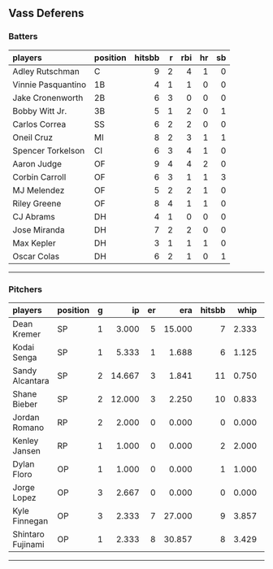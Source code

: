 ## Vass Deferens

### Batters

 
|players            |position | hitsbb|  r| rbi| hr| sb| 
|:------------------|:--------|------:|--:|---:|--:|--:| 
|Adley Rutschman    |C        |      9|  2|   4|  1|  0| 
|Vinnie Pasquantino |1B       |      4|  1|   1|  0|  0| 
|Jake Cronenworth   |2B       |      6|  3|   0|  0|  0| 
|Bobby Witt Jr.     |3B       |      5|  1|   2|  0|  1| 
|Carlos Correa      |SS       |      6|  2|   2|  0|  0| 
|Oneil Cruz         |MI       |      8|  2|   3|  1|  1| 
|Spencer Torkelson  |CI       |      6|  3|   4|  1|  0| 
|Aaron Judge        |OF       |      9|  4|   4|  2|  0| 
|Corbin Carroll     |OF       |      6|  3|   1|  1|  3| 
|MJ Melendez        |OF       |      5|  2|   2|  1|  0| 
|Riley Greene       |OF       |      8|  4|   1|  1|  0| 
|CJ Abrams          |DH       |      4|  1|   0|  0|  0| 
|Jose Miranda       |DH       |      7|  2|   2|  0|  0| 
|Max Kepler         |DH       |      3|  1|   1|  1|  0| 
|Oscar Colas        |DH       |      6|  2|   1|  0|  1| 


* * *

### Pitchers

 
|players           |position |  g|     ip| er|    era| hitsbb|  whip| so|  w| sv| 
|:-----------------|:--------|--:|------:|--:|------:|------:|-----:|--:|--:|--:| 
|Dean Kremer       |SP       |  1|  3.000|  5| 15.000|      7| 2.333|  3|  0|  0| 
|Kodai Senga       |SP       |  1|  5.333|  1|  1.688|      6| 1.125|  8|  1|  0| 
|Sandy Alcantara   |SP       |  2| 14.667|  3|  1.841|     11| 0.750|  7|  1|  0| 
|Shane Bieber      |SP       |  2| 12.000|  3|  2.250|     10| 0.833| 10|  0|  0| 
|Jordan Romano     |RP       |  2|  2.000|  0|  0.000|      0| 0.000|  3|  0|  2| 
|Kenley Jansen     |RP       |  1|  1.000|  0|  0.000|      2| 2.000|  2|  1|  0| 
|Dylan Floro       |OP       |  1|  1.000|  0|  0.000|      1| 1.000|  0|  0|  0| 
|Jorge Lopez       |OP       |  3|  2.667|  0|  0.000|      0| 0.000|  2|  0|  1| 
|Kyle Finnegan     |OP       |  3|  2.333|  7| 27.000|      9| 3.857|  0|  0|  1| 
|Shintaro Fujinami |OP       |  1|  2.333|  8| 30.857|      8| 3.429|  4|  0|  0| 


* * *


